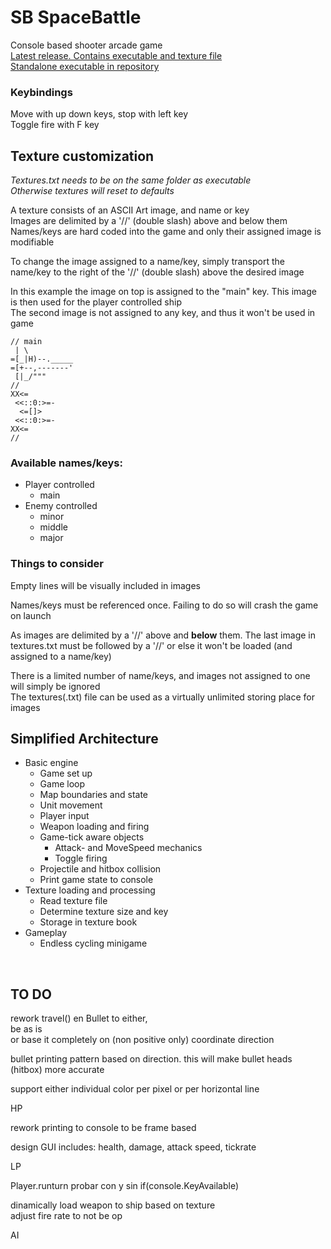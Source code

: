# SB SpaceBattle
Console based shooter arcade game  
[Latest release. Contains executable and texture file](https://github.com/Daniel249/SB/releases "Current Release")  
[Standalone executable in repository](https://github.com/Daniel249/SB/raw/master/SBattle.exe "SBattle.exe download")

 ### Keybindings

Move with up down keys, stop with left key  
Toggle fire with F key


## Texture customization
*Textures.txt needs to be on the same folder as executable  
Otherwise textures will reset to defaults*

A texture consists of an ASCII Art image, and name or key  
Images are delimited by a '//' (double slash) above and below them  
Names/keys are hard coded into the game and only their assigned image is modifiable  

To change the image assigned to a name/key, simply transport the name/key to the right of the '//' (double slash) above the desired image

In this example the image on top is assigned to the "main" key. This image is then used for the player controlled ship  
The second image is not assigned to any key, and thus it won't be used in game


```
// main  
 | \
=[_|H)--._____
=[+--,-------'
 [|_/"""
//
XX<=
 <<::0:>=-
  <=[]>
 <<::0:>=-
XX<=
//
```
### Available names/keys:
- Player controlled
  - main
- Enemy controlled
  - minor
  - middle
  - major
### Things to consider

Empty lines will be visually included in images

Names/keys must be referenced once. Failing to do so will crash the game on launch

As images are delimited by a '//' above and **below** them. The last image in textures.txt must be followed by a '//' or else it won't be loaded (and assigned to a name/key) 

There is a limited number of name/keys, and images not assigned to one will simply be ignored  
The textures(.txt) file can be used as a virtually unlimited storing place for images

## Simplified Architecture
- Basic engine
  - Game set up
  - Game loop
  - Map boundaries and state
  - Unit movement
  - Player input
  - Weapon loading and firing
  - Game-tick aware objects
    - Attack- and MoveSpeed mechanics
    - Toggle firing
  - Projectile and hitbox collision
  - Print game state to console
- Texture loading and processing
  - Read texture file
  - Determine texture size and key
  - Storage in texture book
- Gameplay
  - Endless cycling minigame
&nbsp;


&nbsp;  
## TO DO
rework travel() en Bullet to either,  
be as is   
or base it completely on (non positive only) coordinate direction

bullet printing pattern based on direction. this will make bullet heads (hitbox) more accurate

support either individual color per pixel or per horizontal line

HP

rework printing to console to be frame based  

design GUI
includes: health, damage, attack speed, tickrate


LP  

Player.runturn probar con y sin if(console.KeyAvailable)

dinamically load weapon to ship based on texture  
adjust fire rate to not be op

AI

